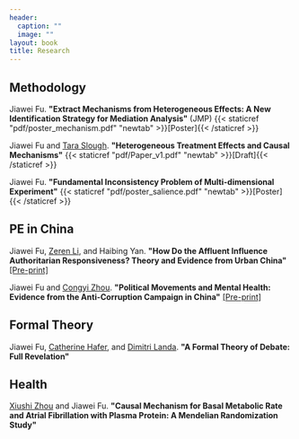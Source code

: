 ```yaml
---
header:
  caption: ""
  image: ""
layout: book
title: Research
---
```


## Methodology

Jiawei Fu. **"Extract Mechanisms from Heterogeneous Effects: A New Identification Strategy for Mediation Analysis"** (JMP) {{< staticref "pdf/poster_mechanism.pdf" "newtab" >}}[Poster]{{< /staticref >}}

Jiawei Fu and [Tara Slough](http://taraslough.com/). **"Heterogeneous Treatment Effects and Causal Mechanisms"** {{< staticref "pdf/Paper_v1.pdf" "newtab" >}}[Draft]{{< /staticref >}}

Jiawei Fu. **"Fundamental Inconsistency Problem of Multi-dimensional Experiment"** {{< staticref "pdf/poster_salience.pdf" "newtab" >}}[Poster]{{< /staticref >}}


## PE in China

Jiawei Fu, [Zeren Li](https://www.zerenli.org/), and Haibing Yan. **"How Do the Affluent Influence Authoritarian Responsiveness? Theory and Evidence from Urban China"** [[Pre-print]](https://papers.ssrn.com/sol3/papers.cfm?abstract_id=4253200)

Jiawei Fu and [Congyi Zhou](https://sites.google.com/site/zhoucongyi/). **"Political Movements and Mental Health: Evidence from the Anti-Corruption Campaign in China"** [[Pre-print]](https://papers.ssrn.com/sol3/papers.cfm?abstract_id=4161190)


## Formal Theory

Jiawei Fu, [Catherine Hafer](https://scholar.google.com/citations?user=Y9FcWlcAAAAJ&hl=en), and [Dimitri Landa](https://wp.nyu.edu/dimitrilanda/). **"A Formal Theory of Debate: Full Revelation"**

## Health

[Xiushi Zhou](https://www.researchgate.net/profile/Xiushi-Zhou) and Jiawei Fu. **"Causal Mechanism for Basal Metabolic Rate and Atrial Fibrillation with Plasma Protein: A Mendelian Randomization Study"**




